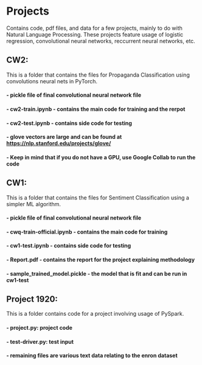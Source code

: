 # Projects
Contains code, pdf files, and data for a few projects, mainly to do with Natural Language Processing.
These projects feature usage of logistic regression, convolutional neural networks, reccurrent neural networks, etc.

## CW2:
This is a folder that contains the files for Propaganda Classification using convolutions neural nets in PyTorch.
   #### - pickle file of final convolutional neural network file 
   #### - cw2-train.ipynb - contains the main code for training and the rerpot
   #### - cw2-test.ipynb - contains side code for testing
   #### - glove vectors are large and can be found at https://nlp.stanford.edu/projects/glove/
   #### - Keep in mind that if you do not have a GPU, use Google Collab to run the code
   

## CW1:
This is a folder that contains the files for Sentiment Classification using a simpler ML algorithm.
   #### - pickle file of final convolutional neural network file 
   #### - cwq-train-official.ipynb - contains the main code for training
   #### - cw1-test.ipynb - contains side code for testing
   #### - Report.pdf - contains the report for the project explaining methodology 
   #### - sample_trained_model.pickle - the model that is fit and can be run in cw1-test

## Project 1920:
This is a folder contains code for a project involving usage of PySpark.
   #### - project.py: project code 
   #### - test-driver.py: test input
   #### - remaining files are various text data relating to the enron dataset
